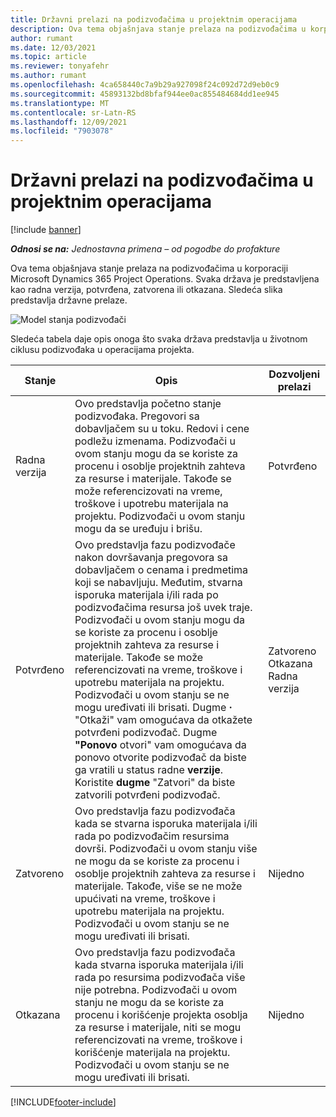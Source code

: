 ```yaml
---
title: Državni prelazi na podizvođačima u projektnim operacijama
description: Ova tema objašnjava stanje prelaza na podizvođačima u korporaciji Microsoft dok Dynamics 365 Project Operations se podizvođači kreiraju, izvršavaju i zatvaraju.
author: rumant
ms.date: 12/03/2021
ms.topic: article
ms.reviewer: tonyafehr
ms.author: rumant
ms.openlocfilehash: 4ca658440c7a9b29a927098f24c092d72d9eb0c9
ms.sourcegitcommit: 45893132bd8bfaf944ee0ac855484684dd1ee945
ms.translationtype: MT
ms.contentlocale: sr-Latn-RS
ms.lasthandoff: 12/09/2021
ms.locfileid: "7903078"
---
```

# <a name="state-transitions-on-a-subcontract-in-project-operations"></a>Državni prelazi na podizvođačima u projektnim operacijama

[!include [banner](../../includes/dataverse-preview.md)]

_**Odnosi se na:** Jednostavna primena – od pogodbe do profakture_

Ova tema objašnjava stanje prelaza na podizvođačima u korporaciji Microsoft Dynamics 365 Project Operations. Svaka država je predstavljena kao radna verzija, potvrđena, zatvorena ili otkazana. Sledeća slika predstavlja državne prelaze.

![Model stanja podizvođači](../media/SubconStates.png)  

Sledeća tabela daje opis onoga što svaka država predstavlja u životnom ciklusu podizvođaka u operacijama projekta.

| Stanje | Opis | Dozvoljeni prelazi |
| --- | --- | --- |
| Radna verzija | Ovo predstavlja početno stanje podizvođaka. Pregovori sa dobavljačem su u toku. Redovi i cene podležu izmenama. Podizvođači u ovom stanju mogu da se koriste za procenu i osoblje projektnih zahteva za resurse i materijale. Takođe se može referencizovati na vreme, troškove i upotrebu materijala na projektu. Podizvođači u ovom stanju mogu da se uređuju i brišu. | Potvrđeno |
| Potvrđeno | Ovo predstavlja fazu podizvođače nakon dovršavanja pregovora sa dobavljačem o cenama i predmetima koji se nabavljuju. Međutim, stvarna isporuka materijala i/ili rada po podizvođačima resursa još uvek traje. Podizvođači u ovom stanju mogu da se koriste za procenu i osoblje projektnih zahteva za resurse i materijale. Takođe se može referencizovati na vreme, troškove i upotrebu materijala na projektu. Podizvođači u ovom stanju se ne mogu uređivati ili brisati. Dugme **·** "Otkaži" vam omogućava da otkažete potvrđeni podizvođač. Dugme **"Ponovo** otvori" vam omogućava da ponovo otvorite podizvođač da biste ga vratili u status radne **verzije**. Koristite **dugme** "Zatvori" da biste zatvorili potvrđeni podizvođač. | Zatvoreno <br> Otkazana <br> Radna verzija |
| Zatvoreno | Ovo predstavlja fazu podizvođača kada se stvarna isporuka materijala i/ili rada po podizvođačim resursima dovrši. Podizvođači u ovom stanju više ne mogu da se koriste za procenu i osoblje projektnih zahteva za resurse i materijale. Takođe, više se ne može upućivati na vreme, troškove i upotrebu materijala na projektu. Podizvođači u ovom stanju se ne mogu uređivati ili brisati. | Nijedno |
| Otkazana | Ovo predstavlja fazu podizvođača kada stvarna isporuka materijala i/ili rada po resursima podizvođača više nije potrebna. Podizvođači u ovom stanju ne mogu da se koriste za procenu i korišćenje projekta osoblja za resurse i materijale, niti se mogu referencizovati na vreme, troškove i korišćenje materijala na projektu. Podizvođači u ovom stanju se ne mogu uređivati ili brisati. | Nijedno |


[!INCLUDE[footer-include](../../includes/footer-banner.md)]
